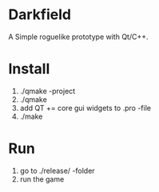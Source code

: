 Darkfield
=========
A Simple roguelike prototype with Qt/C++.


Install
==
  1. ./qmake -project
  2. ./qmake
  3. add QT += core gui widgets to .pro -file
  4. ./make
  
Run
==
  1. go to ./release/ -folder
  2. run the game

